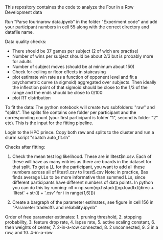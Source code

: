 This repository containes the code to analyze the Four in a Row Development data 

Run "Parse fourinarow data.ipynb" in the folder "Experiment code" and add your participant numbers in cell 55 along with the correct directory and datafile name.

Data quality checks: 
- There should be 37 games per subject (2 of wich are practise)
- Number of wins per subject should be about 2/3 but is probably more for adults
- Number of subject moves (should be at minimum about 150)
- Check for ceiling or floor effects in staircasing
- plot estimate win rate as a function of opponent level and fit a psychometric curve (a sigmoid) aggregated over subjects. Then ideally the inflection point of that sigmoid should be close to the 1/3 of the range and the ends should be close to 0/100
- plot RT distribution

To fit the data:
The python notebook will create two subfolders: "raw" and "splits". 
The splits file contains one folder per participant and the corresponding count (your first participant is folder "1", second is folder "2" etc). This is the input for the fitting pipeline.

Login to the HPC prince. Copy both raw and splits to the cluster and run a slurm script "sbatch auto_fit.sh" 

Checks after fitting:
1. Check the mean test log likelihood. These are in lltest$n.csv. Each of these will have as many entries as there are boards in the dataset for that split.
To get a LL for the participant, you want to add all these numbers across all of lltest1.csv to lltest5.csv
Note: in practice, Bas finds average LLs to be more informative than summed LLs, since different participants have different numbers of data points. 
In python you can do this by running: nll = np.sum(np.hstack([np.loadtxt(direc + 'lltest' + str(i) + '.csv' for i in range(1,6)]))

2. Create a bargraph of the parameter estimates, see figure in cell 156 in "Parameter tradeoffs and reliability.ipynb"

Order of free parameter estimates: 1. pruning threshold, 2. stopping probability, 3. feature drop rate, 4. lapse rate, 5. active scaling constant, 6. then weights of center, 7. 2-in-a-row connected, 8. 2 unconnected, 9. 3 in a row, and 10. 4-in-a-row
